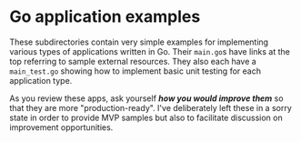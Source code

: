 Go application examples
=======================

These subdirectories contain very simple examples for implementing various types
of applications written in Go. Their `main.go`s have links at the top referring
to sample external resources. They also each have a `main_test.go` showing how
to implement basic unit testing for each application type.

As you review these apps, ask yourself ***how you would improve them*** so that
they are more "production-ready". I've deliberately left these in a sorry state
in order to provide MVP samples but also to facilitate discussion on improvement
opportunities.
